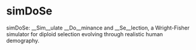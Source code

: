 # simDoSe
simDoSe: __Sim__ulate __Do__minance and __Se__lection, a Wright-Fisher simulator for diploid selection evolving through realistic human demography.
